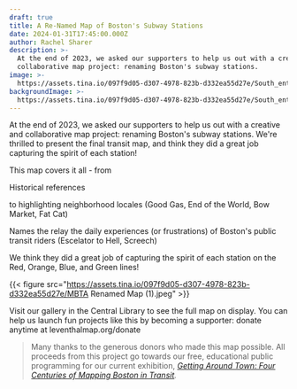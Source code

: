 ```yaml
---
draft: true
title: A Re-Named Map of Boston's Subway Stations
date: 2024-01-31T17:45:00.000Z
author: Rachel Sharer
description: >-
  At the end of 2023, we asked our supporters to help us out with a creative and
  collaborative map project: renaming Boston's subway stations.
image: >-
  https://assets.tina.io/097f9d05-d307-4978-823b-d332ea55d27e/South_entrances_to_Kenmore_station,_1932.jpg
backgroundImage: >-
  https://assets.tina.io/097f9d05-d307-4978-823b-d332ea55d27e/South_entrances_to_Kenmore_station,_1932.jpg
---
```


At the end of 2023, we asked our supporters to help us out with a creative and collaborative map project: renaming Boston's subway stations. We're thrilled to present the final transit map, and think they did a great job capturing the spirit of each station!

This map covers it all - from

Historical references

to highlighting neighborhood locales (Good Gas, End of the World, Bow Market, Fat Cat)

Names the relay the daily experiences (or frustrations) of Boston's public transit riders (Escelator to Hell, Screech)

We think they did a great job of capturing the spirit of each station on the Red, Orange, Blue, and Green lines!

{{< figure src="https://assets.tina.io/097f9d05-d307-4978-823b-d332ea55d27e/MBTA Renamed Map (1).jpeg" >}}

Visit our gallery in the Central Library to see the full map on display. You can help us launch fun projects like this by becoming a supporter: donate anytime at leventhalmap.org/donate

> Many thanks to the generous donors who made this map possible. All proceeds from this project go towards our free, educational public programming for our current exhibition, *[Getting Around Town: Four Centuries of Mapping Boston in Transit](https://www.leventhalmap.org/digital-exhibitions/getting-around-town/).*
